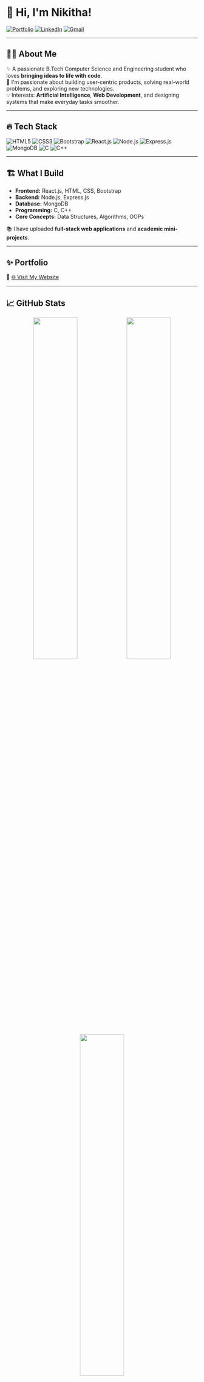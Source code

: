# 👋 Hi, I'm Nikitha!

[![Portfolio](https://img.shields.io/badge/Visit-My_Portfolio-purple?style=for-the-badge&logo=vercel&logoColor=white)](https://nikithapotluri.vercel.app/)
[![LinkedIn](https://img.shields.io/badge/Connect-LinkedIn-blue?style=for-the-badge&logo=linkedin&logoColor=white)](https://www.linkedin.com/in/nikithapotluri)
[![Gmail](https://img.shields.io/badge/Email-Me-D14836?style=for-the-badge&logo=gmail&logoColor=white)](mailto:nikithapotluri17@gmail.com)

---

## 🧑‍💻 About Me
✨ A passionate B.Tech Computer Science and Engineering student who loves **bringing ideas to life with code**.  
🚀 I'm passionate about building user-centric products, solving real-world problems, and exploring new technologies.  
💡 Interests: **Artificial Intelligence**, **Web Development**, and designing systems that make everyday tasks smoother.

---

## 🔥 Tech Stack

![HTML5](https://img.shields.io/badge/HTML5-E34F26?style=flat-square&logo=html5&logoColor=white)
![CSS3](https://img.shields.io/badge/CSS3-1572B6?style=flat-square&logo=css3&logoColor=white)
![Bootstrap](https://img.shields.io/badge/Bootstrap-563D7C?style=flat-square&logo=bootstrap&logoColor=white)
![React.js](https://img.shields.io/badge/React-61DAFB?style=flat-square&logo=react&logoColor=black)
![Node.js](https://img.shields.io/badge/Node.js-339933?style=flat-square&logo=nodedotjs&logoColor=white)
![Express.js](https://img.shields.io/badge/Express.js-000000?style=flat-square&logo=express&logoColor=white)
![MongoDB](https://img.shields.io/badge/MongoDB-4EA94B?style=flat-square&logo=mongodb&logoColor=white)
![C](https://img.shields.io/badge/C-00599C?style=flat-square&logo=c&logoColor=white)
![C++](https://img.shields.io/badge/C++-00599C?style=flat-square&logo=cpp&logoColor=white)

---

## 🏗️ What I Build
- **Frontend:** React.js, HTML, CSS, Bootstrap
- **Backend:** Node.js, Express.js
- **Database:** MongoDB
- **Programming:** C, C++
- **Core Concepts:** Data Structures, Algorithms, OOPs

📚 I have uploaded **full-stack web applications** and **academic mini-projects**.

---

## ✨ Portfolio
🔗 [🌐 Visit My Website](https://nikithapotluri.vercel.app/)

---

## 📈 GitHub Stats

<p align="center">
  <img src="https://github-readme-stats.vercel.app/api?username=nikithapotluri&show_icons=true&theme=react&hide_border=true" width="48%" />
  <img src="https://github-readme-streak-stats.herokuapp.com/?user=nikithapotluri&theme=react&hide_border=true" width="48%" />
</p>

<p align="center">
  <img src="https://github-readme-stats.vercel.app/api/top-langs/?username=nikithapotluri&layout=compact&theme=react&hide_border=true" width="48%" />
</p>

---

## 🤝 Let's Connect!

Feel free to connect, collaborate, or just say hi! 🌟  
I'm always open to discussing **new opportunities** and **innovative ideas**.

---
⭐ Thanks for visiting! Stay awesome!
